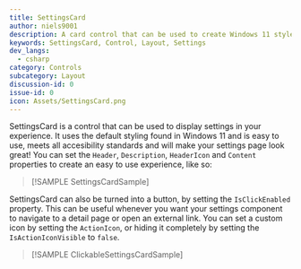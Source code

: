 ```yaml
---
title: SettingsCard
author: niels9001
description: A card control that can be used to create Windows 11 style settings experiences.
keywords: SettingsCard, Control, Layout, Settings
dev_langs:
  - csharp
category: Controls
subcategory: Layout
discussion-id: 0
issue-id: 0
icon: Assets/SettingsCard.png
---
```


SettingsCard is a control that can be used to display settings in your experience. It uses the default styling found in Windows 11 and is easy to use, meets all accesibility standards and will make your settings page look great!
You can set the `Header`, `Description`, `HeaderIcon` and `Content` properties to create an easy to use experience, like so:

> [!SAMPLE SettingsCardSample]

SettingsCard can also be turned into a button, by setting the `IsClickEnabled` property. This can be useful whenever you want your settings component to navigate to a detail page or open an external link. You can set a custom icon by setting the `ActionIcon`, or hiding it completely by setting the `IsActionIconVisible` to `false`.

> [!SAMPLE ClickableSettingsCardSample]
